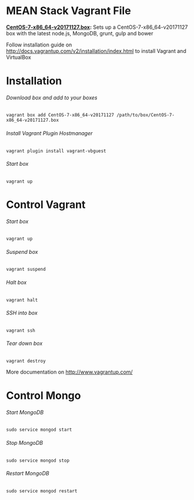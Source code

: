 MEAN Stack Vagrant File
=========

**[CentOS-7-x86_64-v20171127.box](https://www.dropbox.com/s/4yk8dhopfk6cwoe/CentOS-7-x86_64-v20171127.box):** 
Sets up a CentOS-7-x86_64-v20171127 box with the latest node.js, MongoDB, grunt, gulp and bower

Follow installation guide on http://docs.vagrantup.com/v2/installation/index.html to install Vagrant and VirtualBox

Installation
===================

###### Download box and add to your boxes
```Shell
vagrant box add CentOS-7-x86_64-v20171127 /path/to/box/CentOS-7-x86_64-v20171127.box
```

###### Install Vagrant Plugin Hostmanager
```Shell
vagrant plugin install vagrant-vbguest
```

###### Start box 
```Shell
vagrant up
```

Control Vagrant
===================

###### Start box
```Shell
vagrant up
```

###### Suspend box
```Shell
vagrant suspend
```

###### Halt box
```Shell
vagrant halt
```

###### SSH into box
```Shell
vagrant ssh
```

###### Tear down box
```Shell
vagrant destroy
```

More documentation on http://www.vagrantup.com/


Control Mongo
===================

###### Start MongoDB
```Shell
sudo service mongod start
```

###### Stop MongoDB
```Shell
sudo service mongod stop
```

###### Restart MongoDB
```Shell
sudo service mongod restart
```
